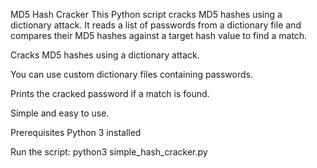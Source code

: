 MD5 Hash Cracker
This Python script cracks MD5 hashes using a dictionary attack. It reads a list of passwords from a dictionary file and compares their MD5 hashes against a target hash value to find a match.


Cracks MD5 hashes using a dictionary attack.

You can use custom dictionary files containing passwords.

Prints the cracked password if a match is found.

Simple and easy to use.

Prerequisites
Python 3 installed

Run the script:
python3 simple_hash_cracker.py

